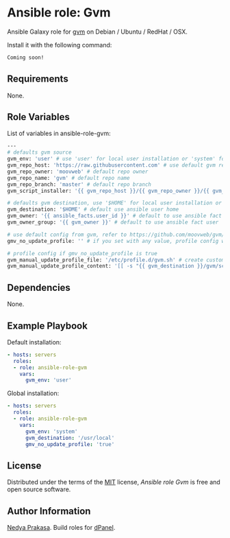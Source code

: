 Ansible role: Gvm
=========

Ansible Galaxy role for [gvm] on Debian / Ubuntu / RedHat / OSX.

Install it with the following command:

```sh
Coming soon!
```

Requirements
------------

None.

Role Variables
--------------

List of variables in ansible-role-gvm:

```sh
---
# defaults gvm source
gvm_env: 'user' # use 'user' for local user installation or 'system' for global installation 
gvm_repo_host: 'https://raw.githubusercontent.com' # use default gvm repository
gvm_repo_owner: 'moovweb' # default repo owner
gvm_repo_name: 'gvm' # default repo name
gvm_repo_branch: 'master' # default repo branch
gvm_script_installer: '{{ gvm_repo_host }}/{{ gvm_repo_owner }}/{{ gvm_repo_name }}/{{ gvm_repo_branch }}/binscripts/gvm-installer' # default manual installer script

# defaults gvm destination, use '$HOME' for local user installation or use custom global e.g: '/usr/local'
gvm_destination: '$HOME' # default use ansible user home
gvm_owner: '{{ ansible_facts.user_id }}' # default to use ansible fact user
gvm_owner_group: '{{ gvm_owner }}' # default to use ansible fact user

# use default config from gvm, refer to https://github.com/moovweb/gvm/blob/master/binscripts/gvm-installer#L110
gmv_no_update_profile: '' # if you set with any value, profile config will not auto update

# profile config if gmv_no_update_profile is true
gvm_manual_update_profile_file: '/etc/profile.d/gvm.sh' # create custom bash if `gmv_no_update_profile` not empty
gvm_manual_update_profile_content: '[[ -s "{{ gvm_destination }}/gvm/scripts/gvm" ]] && source "{{ gvm_destination }}/gvm/scripts/gvm"' # create custom content to `gvm_manual_update_profile_file`
```

Dependencies
------------

None.

Example Playbook
----------------

Default installation:
```yaml
- hosts: servers
  roles:
  - role: ansible-role-gvm
    vars:
      gvm_env: 'user'
```

Global installation:
```yaml
- hosts: servers
  roles:
  - role: ansible-role-gvm
    vars:
      gvm_env: 'system'
      gvm_destination: '/usr/local'
      gmv_no_update_profile: 'true'
```

License
-------

Distributed under the terms of the [MIT] license,
_Ansible role Gvm_ is free and open source software.

Author Information
------------------

[Nedya Prakasa]. Build roles for [dPanel].

[dPanel]: https://cloud.terpusat.com/
[Nedya Prakasa]: https://github.com/prakasa1904
[mit]: https://opensource.org/licenses/MIT
[gvm]: https://github.com/moovweb/gvm
[devetek]: https://github.com/devetek
